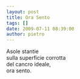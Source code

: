 ```yaml
---
layout: post
title: Ora Sento
tags: []
date: 2009-07-11 08:39:00
author: pietro
---
```

Asole stantie<br/>sulla superficie corrotta<br/>del cancro ideale,<br/>ora sento.
